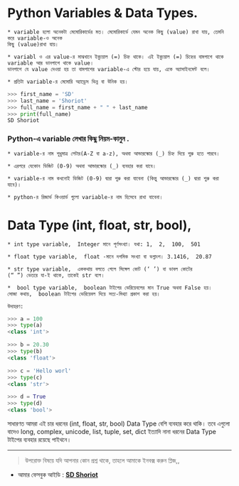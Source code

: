 # Python Variables & Data Types.

	* variable হলো অনেকটা মেমোরিকার্ডের মত। মেমোরিকার্ডে যেমন অনেক কিছু (value) রাখা যায়, তেমনি করে variable-ও অনেক 
	কিছু (value)রাখা যায়। 

	* variabl ও এর value-র মাঝখানে ইক্যুয়াল (=) চিহ্ন থাকে। এই ইক্যুয়াল (=) চিহ্নের বামপাশে থাকে variable আর ডানপাশে থাকে value। 
	ডানপাশে যে value দেওয়া হয় তা বামপাশের variable-এ স্টোর হয়ে যায়, একে অ্যাসাইনমেন্ট বলে।
    
    * প্রতিটা variable-র মেমোরি অ্যাড্রেস ভিন্ন বা উনিক হয়।


```python
>>> first_name = 'SD'
>>> last_name = 'Shoriot'
>>> full_name = first_name + " " + last_name
>>> print(full_name)
SD Shoriot
```

### Python-এ variable লেখার কিছু নিয়ম-কানুন .

	* variable-র নাম শুধুমাত্র লেটার(A-Z বা a-z), অথবা আন্ডারস্কোর (_) চিহ্ন দিয়ে শুরু হতে পারবে।

	* এরপরে যেকোন ডিজিট (0-9) অথবা আন্ডারস্কোর (_) ব্যবহার করা যাবে।

	* variable-র নাম কখনোই ডিজিট (0-9) দ্বারা শুরু করা যাবেনা (কিন্তু আন্ডারস্কোর (_) দ্বারা শুরু করা যাবে)।

	* python-র রিজার্ভ কিওয়ার্ড গুলো variable-র নাম হিসেবে রাখা যাবেনা।


# Data Type (int, float, str, bool),

	* int type variable,  Integer মানে পূর্ণসংখ্যা। যথা: 1,  2,  100,  501

	* float type variable,  float -মানে দশমিক সংখ্যা বা ভগ্নাংশ। 3.1416,  20.87

	* str type variable,  এককথায় বলতে গেলে সিঙ্গেল কোট (‘ ’) বা ডাবল কোটের
	(“ ”) ভেতরে যা-ই থাকে, তাকেই str বলে।

	*  bool type variable,  boolean টাইপের ভেরিয়েবলের মান True অথবা False হয়।
	সোজা কথায়,  boolean টাইপের ভেরিয়েবল দিয়ে সত্য-মিথ্যা প্রকাশ করা হয়।

	উদাহরণ:

```python
>>> a = 100
>>> type(a)
<class 'int'>

>>> b = 20.30
>>> type(b)
<class 'float'>

>>> c = 'Hello worl'
>>> type(c)
<class 'str'>

>>> d = True
>>> type(d)
<class 'bool'>
```

সাধারণত আমরা এই চার ধরনের (int, float, str, bool) Data Type বেশি ব্যবহার
করে থাকি। তবে এগুলো বাদেও long, complex, unicode, list, tuple, set,
dict ইত্যাদি নানা ধরনের Data Type টাইপের  ব্যবহার রয়েছে পাইথনে।


---

> উপরোক্ত বিষয়ে যদি আপনার কোন প্রশ্ন থাকে, তাহলে আমাকে ইনবক্স করুন প্লিজ,,

* আমার ফেসবুক আইডি :  **[SD Shoriot](https://www.facebook.com/shoriot)**